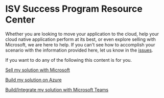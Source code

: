 # ISV Success Program Resource Center

Whether you are looking to move your application to the cloud, help your cloud native application perform at its best, or even explore selling with Microsoft, we are here to help. If you can't see how to accomplish your scenario with the information provided here, let us know in the [issues](https://github.com/Azure/solution-accelerator-pilot/issues).

If you want to do any of the following this content is for you.

[Sell my solution with Microsoft](./marketplace/index.md)

[Build my solution on Azure](./azure/index.md)

[Build/Integrate my solution with Microsoft Teams](./Teams/index.md)